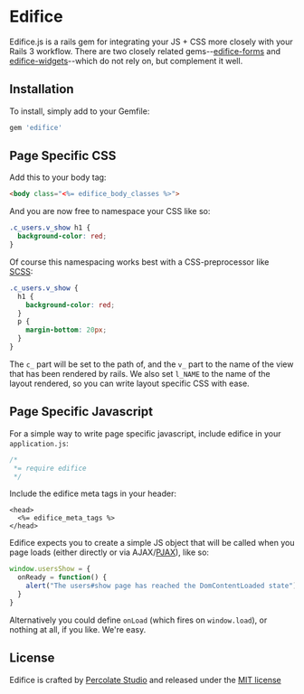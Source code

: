Edifice
=======

Edifice.js is a rails gem for integrating your JS + CSS more closely with your Rails 3 workflow. There are two closely related gems--[edifice-forms](/tmeasday/edifice-forms) and [edifice-widgets](/tmeasday/edifice-widgets)--which do not rely on, but complement it well.

Installation
------------

To install, simply add to your Gemfile:
```ruby
gem 'edifice'
```

Page Specific CSS
-----------------

Add this to your body tag:

```html
<body class="<%= edifice_body_classes %>">
```

And you are now free to namespace your CSS like so:

```css
.c_users.v_show h1 {
  background-color: red;
}
```

Of course this namespacing works best with a CSS-preprocessor like [SCSS](http://sass-lang.com/):

```scss
.c_users.v_show {
  h1 {
    background-color: red;
  }
  p {
    margin-bottom: 20px;
  }
}
```

The `c_` part will be set to the path of, and the `v_` part to the name of the view that has been rendered by rails. We also set `l_NAME` to the name of the layout rendered, so you can write layout specific CSS with ease.

Page Specific Javascript
------------------------

For a simple way to write page specific javascript, include edifice in your `application.js`:

```js
/*
 *= require edifice
 */
```

Include the edifice meta tags in your header:

```erb
<head>
  <%= edifice_meta_tags %>
</head>
```

Edifice expects you to create a simple JS object that will be called when you page loads (either directly or via AJAX/[PJAX](https://github.com/defunkt/jquery-pjax)), like so:

```js
window.usersShow = {
  onReady = function() {
    alert("The users#show page has reached the DomContentLoaded state");
  }
}
```

Alternatively you could define `onLoad` (which fires on `window.load`), or nothing at all, if you like. We're easy.


License
-------

Edifice is crafted by [Percolate Studio](http://percolatestudio.com) and released under the [MIT license](www.opensource.org/licenses/MIT)
